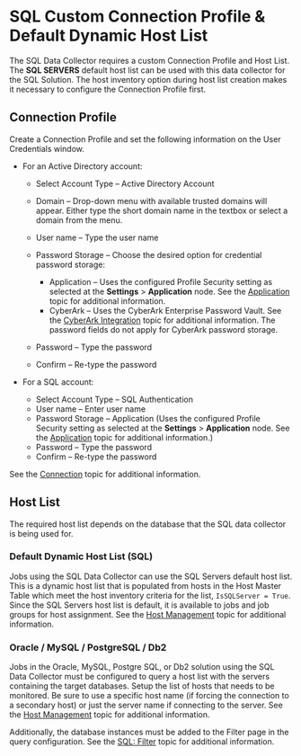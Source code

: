 # SQL Custom Connection Profile & Default Dynamic Host List

The SQL Data Collector requires a custom Connection Profile and Host List. The **SQL SERVERS**
default host list can be used with this data collector for the SQL Solution. The host inventory
option during host list creation makes it necessary to configure the Connection Profile first.

## Connection Profile

Create a Connection Profile and set the following information on the User Credentials window.

- For an Active Directory account:

    - Select Account Type – Active Directory Account
    - Domain – Drop-down menu with available trusted domains will appear. Either type the short
      domain name in the textbox or select a domain from the menu.
    - User name – Type the user name
    - Password Storage – Choose the desired option for credential password storage:

        - Application – Uses the configured Profile Security setting as selected at the
          **Settings** > **Application** node. See the
          [Application](/docs/accessanalyzer/11.6/accessanalyzer/admin/settings/application/overview.md)
          topic for additional information.
        - CyberArk – Uses the CyberArk Enterprise Password Vault. See the
          [CyberArk Integration](/docs/accessanalyzer/11.6/accessanalyzer/admin/settings/connection/cyberarkintegration.md)
          topic for additional information. The password fields do not apply for CyberArk password
          storage.

    - Password – Type the password
    - Confirm – Re-type the password

- For a SQL account:

    - Select Account Type – SQL Authentication
    - User name – Enter user name
    - Password Storage – Application (Uses the configured Profile Security setting as selected at
      the **Settings** > **Application** node. See the
      [Application](/docs/accessanalyzer/11.6/accessanalyzer/admin/settings/application/overview.md)
      topic for additional information.)
    - Password – Type the password
    - Confirm – Re-type the password

See the
[Connection](/docs/accessanalyzer/11.6/accessanalyzer/admin/settings/connection/overview.md)
topic for additional information.

## Host List

The required host list depends on the database that the SQL data collector is being used for.

### Default Dynamic Host List (SQL)

Jobs using the SQL Data Collector can use the SQL Servers default host list. This is a dynamic host
list that is populated from hosts in the Host Master Table which meet the host inventory criteria
for the list, `IsSQLServer = True`. Since the SQL Servers host list is default, it is available to
jobs and job groups for host assignment. See the
[Host Management](/docs/accessanalyzer/11.6/accessanalyzer/admin/hostmanagement/overview.md)
topic for additional information.

### Oracle / MySQL / PostgreSQL / Db2

Jobs in the Oracle, MySQL, Postgre SQL, or Db2 solution using the SQL Data Collector must be
configured to query a host list with the servers containing the target databases. Setup the list of
hosts that needs to be monitored. Be sure to use a specific host name (if forcing the connection to
a secondary host) or just the server name if connecting to the server. See the
[Host Management](/docs/accessanalyzer/11.6/accessanalyzer/admin/hostmanagement/overview.md)
topic for additional information.

Additionally, the database instances must be added to the Filter page in the query configuration.
See the
[SQL: Filter](/docs/accessanalyzer/11.6/accessanalyzer/admin/datacollector/sql/filter.md)
topic for additional information.

